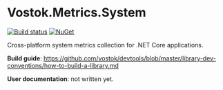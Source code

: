 # Vostok.Metrics.System

[![Build status](https://ci.appveyor.com/api/projects/status/github/vostok/metrics.system?svg=true&branch=master)](https://ci.appveyor.com/project/vostok/metrics.system/branch/master)
[![NuGet](https://img.shields.io/nuget/v/Vostok.Metrics.System.svg)](https://www.nuget.org/packages/Vostok.Metrics.System)

Cross-platform system metrics collection for .NET Core applications.


**Build guide**: https://github.com/vostok/devtools/blob/master/library-dev-conventions/how-to-build-a-library.md

**User documentation**: not written yet.